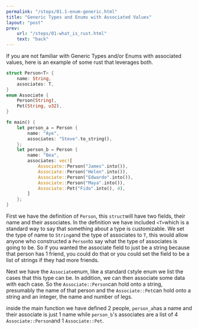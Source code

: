 ```yaml
---
permalink: "/steps/01.1-enum-generic.html"
title: "Generic Types and Enums with Associated Values"
layout: "post"
prev: 
    url: "/steps/01-what_is_rust.html"
    text: "back"
---
```

If you are not familiar with Generic Types and/or Enums with associated values, here is an example of some rust that leverages both.

```rust
struct Person<T> {
    name: String,
    associates: T,
}
enum Associate {
    Person(String),
    Pet(String, u32),
}

fn main() {
    let person_a = Person {
        name: "Aye",
        associates: "Steve".to_string(),
    };
    let person_b = Person {
        name: "Bea",
        associates: vec![
            Associate::Person("James".into()),
            Associate::Person("Helen".into()),
            Associate::Person("Edwardo".into()),
            Associate::Person("Maya".into()),
            Associate::Pet("Fido".into(), 4),
        ]
    };
}
```

First we have the definition of <code>Person</code>, this <code>struct</code>will have two fields, their name and their associates. In the definition we have included <code>&lt;T&gt;</code>which is a standard way to say that something about a type is customizable. We set the type of name to <code>String</code>and the type of associates to <code>T</code>, this would allow anyone who constructed a <code>Person</code>to say what the type of associates is going to be. So if you wanted the associate field to just be a string because that person has 1 friend, you could do that or you could set the field to be a list of strings if they had more friends.

Next we have the <code>Associate</code>enum, like a standard <code>C</code>style enum we list the cases that this type can be. In addition, we can then associate some data with each case. So the <code>Associate::Person</code>can hold onto a string, presumably the name of that person and the <code>Associate::Pet</code>can hold onto a string and an integer, the name and number of legs. 

inside the main function we have defined 2 people, <code>person_a</code>has a name and their associate is just 1 name while <code>person_b</code>'s associates are a list of 4 <code>Associate::Person</code>and 1 <code>Associate::Pet</code>. 